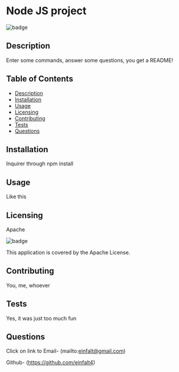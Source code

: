 # Node JS project
  ![badge](https://img.shields.io/badge/License-Apache-red)


  ## Description
  Enter some commands, answer some questions, you get a README!


  ## Table of Contents

  - [Description](#description)
  - [Installation](#installation)
  - [Usage](#usage)
  - [Licensing](#license)
  - [Contributing](#contributing)
  - [Tests](#tests)
  - [Questions](#questions)


  ## Installation
  Inquirer through npm install


 
 
  ## Usage
  Like this


  
  
  ## Licensing
  Apache
  
  ![badge](https://img.shields.io/badge/License-Apache-red) 
  
  This application is covered by the Apache License.

  
  
  ## Contributing
  You, me, whoever


 
 
  ## Tests
  Yes, it was just too much fun


 
 
  ## Questions
  Click on link to Email- (mailto:einfalt@gmail.com)

  Github- (https://github.com/einfalt4)


